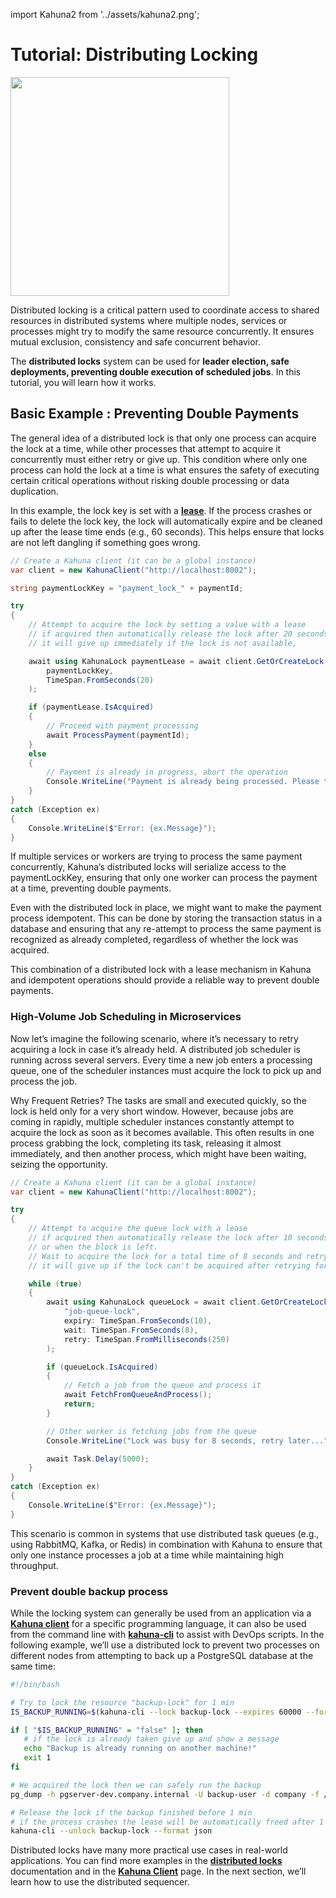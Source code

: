 import Kahuna2 from '../assets/kahuna2.png';

# Tutorial: Distributing Locking

<div style={{textAlign: 'center'}}>
<img src={Kahuna2} height="350" />
</div>

Distributed locking is a critical pattern used to coordinate access to shared resources in distributed systems where multiple nodes, services or processes might try to modify the same resource concurrently. It ensures mutual exclusion, consistency and safe concurrent behavior.

The **distributed locks** system can be used for **leader election, safe deployments, preventing double execution of scheduled jobs**. In this tutorial, you will learn how it works.

## Basic Example : Preventing Double Payments

The general idea of a distributed lock is that only one process can acquire the lock at a time, while other processes that attempt to acquire it concurrently must either retry or give up. This condition where only one process can hold the lock at a time is what ensures the safety of executing certain critical operations without risking double processing or data duplication.

In this example, the lock key is set with a **[lease](../distributed-locks/leases)**. If the process crashes or fails to delete the lock key, the lock will automatically expire and be cleaned up after the lease time ends (e.g., 60 seconds). This helps ensure that locks are not left dangling if something goes wrong.

```csharp
// Create a Kahuna client (it can be a global instance)
var client = new KahunaClient("http://localhost:8002");

string paymentLockKey = "payment_lock_" + paymentId;

try
{
    // Attempt to acquire the lock by setting a value with a lease
    // if acquired then automatically release the lock after 20 seconds to prevent lock lingering
    // it will give up immediately if the lock is not available,

    await using KahunaLock paymentLease = await client.GetOrCreateLock(
        paymentLockKey,
        TimeSpan.FromSeconds(20)
    );

    if (paymentLease.IsAcquired)
    {
        // Proceed with payment processing
        await ProcessPayment(paymentId);
    }
    else
    {
        // Payment is already in progress, abort the operation
        Console.WriteLine("Payment is already being processed. Please try again later.");
    }
}
catch (Exception ex)
{
    Console.WriteLine($"Error: {ex.Message}");
}
```

If multiple services or workers are trying to process the same payment concurrently, Kahuna’s distributed locks will serialize access to the paymentLockKey, ensuring that only one worker can process the payment at a time, preventing double payments.

Even with the distributed lock in place, we might want to make the payment process idempotent. This can be done by storing the transaction status in a database and ensuring that any re-attempt to process the same payment is recognized as already completed, regardless of whether the lock was acquired.

This combination of a distributed lock with a lease mechanism in Kahuna and idempotent operations should provide a reliable way to prevent double payments.

### High-Volume Job Scheduling in Microservices

Now let’s imagine the following scenario, where it’s necessary to retry acquiring a lock in case it’s already held. A distributed job scheduler is running across several servers. Every time a new job enters a processing queue, one of the scheduler instances must acquire the lock to pick up and process the job.

Why Frequent Retries? The tasks are small and executed quickly, so the lock is held only for a very short window. However, because jobs are coming in rapidly, multiple scheduler instances constantly attempt to acquire the lock as soon as it becomes available. This often results in one process grabbing the lock, completing its task, releasing it almost immediately, and then another process, which might have been waiting, seizing the opportunity.

```csharp
// Create a Kahuna client (it can be a global instance)
var client = new KahunaClient("http://localhost:8002");

try
{
    // Attempt to acquire the queue lock with a lease
    // if acquired then automatically release the lock after 10 seconds 
    // or when the block is left.
    // Wait to acquire the lock for a total time of 8 seconds and retry every 250 ms
    // it will give up if the lock can't be acquired after retrying for 8 seconds

    while (true)
    {
        await using KahunaLock queueLock = await client.GetOrCreateLock(
            "job-queue-lock",
            expiry: TimeSpan.FromSeconds(10),
            wait: TimeSpan.FromSeconds(8),
            retry: TimeSpan.FromMilliseconds(250)
        );

        if (queueLock.IsAcquired)
        {
            // Fetch a job from the queue and process it
            await FetchFromQueueAndProcess();
            return;
        }

        // Other worker is fetching jobs from the queue
        Console.WriteLine("Lock was busy for 8 seconds, retry later...");

        await Task.Delay(5000);
    }
}
catch (Exception ex)
{
    Console.WriteLine($"Error: {ex.Message}");
}
```

This scenario is common in systems that use distributed task queues (e.g., using RabbitMQ, Kafka, or Redis) in combination with Kahuna to ensure that only one instance processes a job at a time while maintaining high throughput.

### Prevent double backup process

While the locking system can generally be used from an application via a **[Kahuna client](../dotnet-client)** for a specific programming language, it can also be used from the command line with **[kahuna-cli](../kahuna-cli)** to assist with DevOps scripts. In the following example, we’ll use a distributed lock to prevent two processes on different nodes from attempting to back up a PostgreSQL database at the same time:

```bash
#!/bin/bash

# Try to lock the resource "backup-lock" for 1 min
IS_BACKUP_RUNNING=$(kahuna-cli --lock backup-lock --expires 60000 --format json | jq .isAcquired)

if [ "$IS_BACKUP_RUNNING" = "false" ]; then
   # if the lock is already taken give up and show a message
   echo "Backup is already running on another machine!"
   exit 1
fi

# We acquired the lock then we can safely run the backup
pg_dump -h pgserver-dev.company.internal -U backup-user -d company -f /var/backups/company_backup.sql

# Release the lock if the backup finished before 1 min
# if the process crashes the lease will be automatically freed after 1 min
kahuna-cli --unlock backup-lock --format json

```

Distributed locks have many more practical use cases in real-world applications. You can find more examples in the **[distributed locks](../distributed-locks)** documentation and in the **[Kahuna Client](../dotnet-client)** page. In the next section, we’ll learn how to use the distributed sequencer.